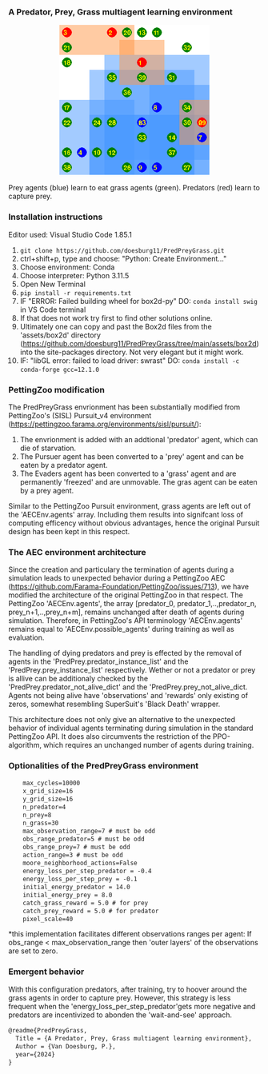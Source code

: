 
### A Predator, Prey, Grass multiagent learning environment
<p align="center">
    <img src="https://github.com/doesburg11/PredPreyGrass/blob/main/assets/gif/predpreygrass.gif" width="300" height="300"/>
</p>

 Prey agents (blue) learn to eat grass agents (green). Predators (red) learn to capture prey.

### Installation instructions

Editor used: Visual Studio Code 1.85.1

1. ```git clone https://github.com/doesburg11/PredPreyGrass.git```
2. ctrl+shift+p, type and choose: "Python: Create Environment..."
3. Choose environment: Conda 
4. Choose interpreter: Python 3.11.5
5. Open New Terminal
5. ```pip install -r requirements.txt```
7. IF "ERROR: Failed building wheel for box2d-py" DO: ```conda install swig``` in VS Code terminal
8. If that does not work try first to find other solutions online.
9. Ultimately one can copy and past the Box2d files from the 'assets/box2d' directory (https://github.com/doesburg11/PredPreyGrass/tree/main/assets/box2d) into the site-packages directory. Not very elegant but it might work.
10. IF: "libGL error: failed to load driver: swrast" DO: ```conda install -c conda-forge gcc=12.1.0```

### PettingZoo modification

 The PredPreyGrass envrionment has been substantially modified from PettingZoo's (SISL) Pursuit_v4 environment (https://pettingzoo.farama.org/environments/sisl/pursuit/):
 1. The envrionment is added with an addtional 'predator' agent, which can die of starvation. 
 2. The Pursuer agent has been converted to a 'prey' agent and can be eaten by a predator agent.
 3. The Evaders agent has been converted to a 'grass' agent and are permanently 'freezed' and are unmovable. The gras agent can be eaten by a prey agent.

 Similar to the PettingZoo Pursuit environment, grass agents are left out of the 'AECEnv.agents' array. Including them results into signifcant loss of computing efficency without obvious advantages, hence the original Pursuit design has been kept in this respect.

 ### The AEC environment architecture
Since the creation and particulary the termination of agents during a simulation leads to unexpected behavior during a PettingZoo AEC (https://github.com/Farama-Foundation/PettingZoo/issues/713), we have modified the architecture of the original PettingZoo in that respect. The PettingZoo 'AECEnv.agents', the array [predator_0, predator_1,..,predator_n, prey_n+1,..,prey_n+m], remains unchanged after death of agents during simulation. Therefore, in PettingZoo's API terminology 'AECEnv.agents' remains equal to 'AECEnv.possible_agents' during training as well as evaluation.

The handling of dying predators and prey is effected by the removal of agents in the 'PredPrey.predator_instance_list' and the 'PredPrey.prey_instance_list' respectively. Wether or not a predator or prey is allive can be additionaly checked by the 'PredPrey.predator_not_alive_dict' and the 'PredPrey.prey_not_alive_dict. Agents not being alive have 'observations' and 'rewards' only existing of zeros, somewhat resembling SuperSuit's 'Black Death' wrapper.

This architecture does not only give an alternative to the unexpected behavior of individual agents terminating during simulation in the standard PettingZoo API. It does also circumvents the restriction of the PPO-algorithm, which requires an unchanged number of agents during training.

 ### Optionalities of the PredPreyGrass environment
        max_cycles=10000 
        x_grid_size=16
        y_grid_size=16
        n_predator=4
        n_prey=8
        n_grass=30
        max_observation_range=7 # must be odd
        obs_range_predator=5 # must be odd    
        obs_range_prey=7 # must be odd
        action_range=3 # must be odd
        moore_neighborhood_actions=False
        energy_loss_per_step_predator = -0.4
        energy_loss_per_step_prey = -0.1    
        initial_energy_predator = 14.0
        initial_energy_prey = 8.0        
        catch_grass_reward = 5.0 # for prey
        catch_prey_reward = 5.0 # for predator
        pixel_scale=40

*this implementation facilitates different observations ranges per agent:
If obs_range < max_observation_range then 'outer layers' of the observations are set to zero.

### Emergent behavior
With this configuration predators, after training, try to hoover around the grass agents in order to capture prey. However, this strategy is less frequent when the 'energy_loss_per_step_predator'gets more negative and predators are incentivized to abonden the 'wait-and-see' approach.

 
```
@readme{PredPreyGrass,
  Title = {A Predator, Prey, Grass multiagent learning environment},
  Author = {Van Doesburg, P.},
  year={2024}
}
```


